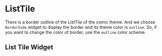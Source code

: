 # ListTile

There is a border outline of the ListTile of the comic theme. And we choose `BorderSide` widget to display the border and its theme color is `outline`. So, if you want to change the color of border, use the `outline` color scheme.

## List Tile Widget

